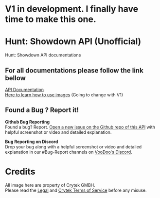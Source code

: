 # V1 in development. I finally have time to make this one.

# Hunt: Showdown API (Unofficial)
Hunt: Showdown API documentations

## For all documentations please follow the link bellow   
[API Documentation](https://huntshowdown-api.herokuapp.com)   
[Here to learn how to use images](https://huntshowdown-api.herokuapp.com/how-to-use) (Going to change with V1)  

## Found a Bug ? Report it!
**Github Bug Reporting**  
Found a bug? Report. [Open a new issue on the Github repo of this API](https://github.com/dearvoodoo/Hunt-Showdown-API/issues) with helpful screenshot or video and detailed explanation.

**Bug Reporting on Discord**  
Drop your bug along with a helpful screenshot or video and detailed explanation in our #Bug-Report channels on [VooDoo's Discord](https://discord.gg/XeeXPA7).

# Credits
All image here are property of Crytek GMBH.     
Please read the [Legal](https://www.huntshowdown.com/legal) and [Crytek Terms of Service](https://www.crytek.com/terms) before any misuse.
